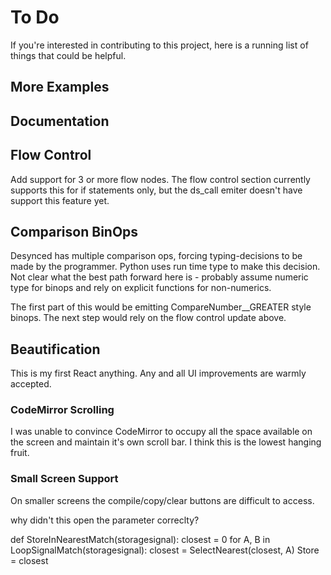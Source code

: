 # To Do
If you're interested in contributing to this project, here is a running list of things that could be helpful.

## More Examples


## Documentation

## Flow Control
Add support for 3 or more flow nodes.  The flow control section currently supports this for if statements only, but the ds_call emiter doesn't have support this feature yet.

## Comparison BinOps
Desynced has multiple comparison ops, forcing typing-decisions to be made by the programmer.  Python uses run time type to make this decision.  Not clear what the best path forward here is - probably assume numeric type for binops and rely on explicit functions for non-numerics.

The first part of this would be emitting CompareNumber__GREATER style binops.  The next step would rely on the flow control update above.


## Beautification
This is my first React anything.  Any and all UI improvements are warmly accepted.

### CodeMirror Scrolling
I was unable to convince CodeMirror to occupy all the space available on the screen and maintain it's own scroll bar.  I think this is the lowest hanging fruit.

### Small Screen Support
On smaller screens the compile/copy/clear buttons are difficult to access.






why didn't this open the parameter correclty?

def StoreInNearestMatch(storagesignal):
    closest = 0
    for A, B in LoopSignalMatch(storagesignal):
        closest = SelectNearest(closest, A)
    Store = closest